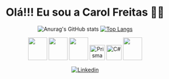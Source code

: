 <h1 align="center" color=""2DFFA0">Olá!!! Eu sou a Carol Freitas 👋🚀</h1>


<div align="center" justfycontent="center">

 



<div display="flex" align="center" justfycontent="center">
  
  ![Anurag's GitHub stats](https://github-readme-stats.vercel.app/api?username=anuraghazra&show_icons=true&theme=radical) 
[![Top Langs](https://github-readme-stats.vercel.app/api/top-langs/?username=anuraghazra&layout=donut)](https://github.com/anuraghazra/github-readme-stats)

</div>






<div align="center">
  <img height="60" width="50" src="https://docs.nestjs.com/assets/logo-small.svg" />
  <img height="60" width="50"  src="https://cdn.jsdelivr.net/gh/devicons/devicon/icons/javascript/javascript-plain.svg" />
  <img height="60" width="50"  src="https://cdn.jsdelivr.net/gh/devicons/devicon/icons/react/react-original.svg" />
  <img src="https://cdn.worldvectorlogo.com/logos/prisma-2.svg" alt="Prisma" width="40"/>
  <img src="https://upload.wikimedia.org/wikipedia/commons/4/4f/Csharp_Logo.png" alt="C#" width="40"/>  
  <img height="60" width="50" src="https://cdn.jsdelivr.net/gh/devicons/devicon/icons/mysql/mysql-original.svg" />
      
          
</div>

 [![Linkedin](https://img.shields.io/badge/LinkedIn-0077B5?style=for-the-badge&logo=linkedin&logoColor=white)](https://www.linkedin.com/in/carol-freitas-978925239/)


